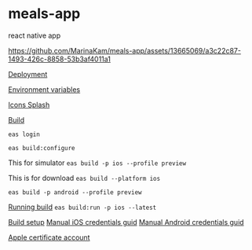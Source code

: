 # meals-app

react native app

https://github.com/MarinaKam/meals-app/assets/13665069/a3c22c87-1493-426c-8858-53b3af4011a1

[Deployment](https://expo.dev/eas)

[Environment variables](https://docs.expo.dev/build-reference/variables/)

[Icons Splash](https://docs.expo.dev/tutorial/configuration/)

[Build](https://docs.expo.dev/build/introduction/)


``eas login``

``eas build:configure``

This for simulator
```eas build -p ios --profile preview```

This is for download
```eas build --platform ios```

```eas build -p android --profile preview```

[Running build](https://docs.expo.dev/build-reference/simulators/#running-the-latest-build)
``eas build:run -p ios --latest``

[Build setup](https://docs.expo.dev/build/setup/)
[Manual iOS credentials guid](https://docs.expo.dev/app-signing/local-credentials/#ios-credentials)
[Manual Android credentials guid](https://docs.expo.dev/app-signing/local-credentials/#android-credentials)

[Apple certificate account](https://developer.apple.com/account/resources/certificates/add)